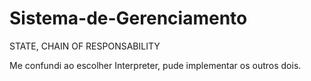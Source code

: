 # Sistema-de-Gerenciamento

STATE, CHAIN OF RESPONSABILITY

Me confundi ao escolher Interpreter, pude implementar os outros dois.
